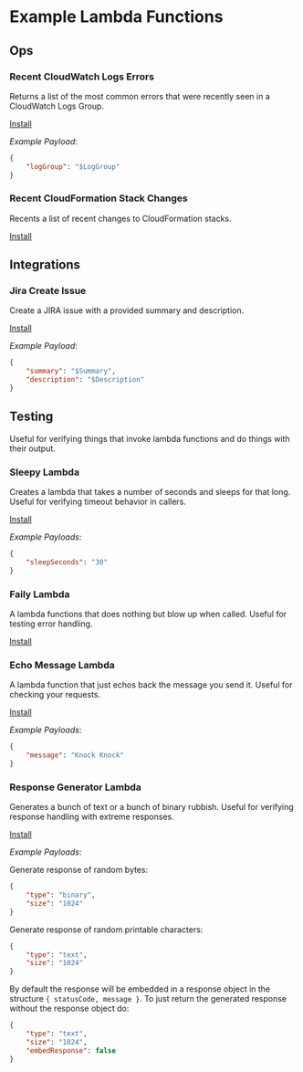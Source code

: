 # Example Lambda Functions

## Ops

### Recent CloudWatch Logs Errors

Returns a list of the most common errors that were recently seen in a CloudWatch Logs Group.

[Install](https://us-east-1.console.aws.amazon.com/cloudformation/home?region=us-east-1#/stacks/create/review?templateURL=https://lambda-function-examples.s3.amazonaws.com/ops/cloudwatch-recent-errors.yml&stackName=CloudWatchRecentErrors)

*Example Payload*:

```json
{
    "logGroup": "$LogGroup"
}
```

### Recent CloudFormation Stack Changes

Recents a list of recent changes to CloudFormation stacks.

[Install](https://us-east-1.console.aws.amazon.com/cloudformation/home?region=us-east-1#/stacks/create/review?templateURL=https://lambda-function-examples.s3.amazonaws.com/ops/cloudformation-recent-changes.yml&stackName=CloudFormationRecentChanges)

## Integrations

### Jira Create Issue

Create a JIRA issue with a provided summary and description.

[Install](https://us-east-1.console.aws.amazon.com/cloudformation/home?region=us-east-1#/stacks/create/review?templateURL=https://lambda-function-examples.s3.amazonaws.com/integrations/jira-create-issue.yml&stackName=JiraCreateIssue)

*Example Payload*:

```json
{
    "summary": "$Summary",
    "description": "$Description"
}
```

## Testing

Useful for verifying things that invoke lambda functions and do things with their output.

### Sleepy Lambda

Creates a lambda that takes a number of seconds and sleeps for that long. Useful for verifying timeout behavior in callers.

[Install](https://us-east-1.console.aws.amazon.com/cloudformation/home?region=us-east-1#/stacks/create/review?templateURL=https://lambda-function-examples.s3.amazonaws.com/testing/sleepy-lambda.yml&stackName=SleepyLambda)

*Example Payloads*:

```json
{
    "sleepSeconds": "30"
}
```

### Faily Lambda

A lambda functions that does nothing but blow up when called. Useful for testing error handling.

[Install](https://us-east-1.console.aws.amazon.com/cloudformation/home?region=us-east-1#/stacks/create/review?templateURL=https://lambda-function-examples.s3.amazonaws.com/testing/faily-lambda.yml&stackName=FailyLambda)

### Echo Message Lambda

A lambda function that just echos back the message you send it. Useful for checking your requests.

[Install](https://us-east-1.console.aws.amazon.com/cloudformation/home?region=us-east-1#/stacks/create/review?templateURL=https://lambda-function-examples.s3.amazonaws.com/testing/echo-message-lambda.yml&stackName=EchoMessageLambda)

*Example Payloads*:

```json
{
    "message": "Knock Knock"
}
```

### Response Generator Lambda

Generates a bunch of text or a bunch of binary rubbish. Useful for verifying response handling with extreme responses.

[Install](https://us-east-1.console.aws.amazon.com/cloudformation/home?region=us-east-1#/stacks/create/review?templateURL=https://lambda-function-examples.s3.amazonaws.com/testing/response-generator-lambda.yml&stackName=ResponseGeneratorLambda)

*Example Payloads*:

Generate response of random bytes:
```json
{
    "type": "binary",
    "size": "1024"
}
```

Generate response of random printable characters:
```json
{
    "type": "text",
    "size": "1024"
}
```

By default the response will be embedded in a response object in the structure `{ statusCode, message }`.
To just return the generated response without the response object do:
```json
{
    "type": "text",
    "size": "1024",
    "embedResponse": false
}
```